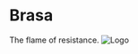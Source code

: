 # Brasa
The flame of resistance.
![Logo](https://media.discordapp.net/attachments/1333568926562385983/1333572548025126934/441_Sem_Titulo_20250127200045.png?ex=679961b8&is=67981038&hm=a738c07349e6c886226c456c2f3f6d8aec2ab951b476ae7acff0225eec02f18a&=&format=webp&quality=lossless&width=864&height=273)
